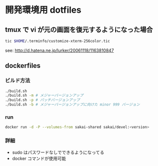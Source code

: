 # 開発環境用 dotfiles

## tmux で vi が元の画面を復元するようになった場合

```bash
tic $HOME/.terminfo/customize-xterm-256color.tic
```

see: http://d.hatena.ne.jp/lurker/20061118/1163810847

## dockerfiles

### ビルド方法

```bash
./build.sh
./build.sh -m # メジャーバージョンアップ
./build.sh -p # パッチバージョンアップ
./build.sh -b # メジャーバージョンアップに向けた minor 999 バージョン
```

### run

```bash
docker run -d -P --volumes-from sakai-shared sakai/devel:<version>
```

### 詳細

* sudo はパスワードなしでできるようになってる
* docker コマンドが使用可能

